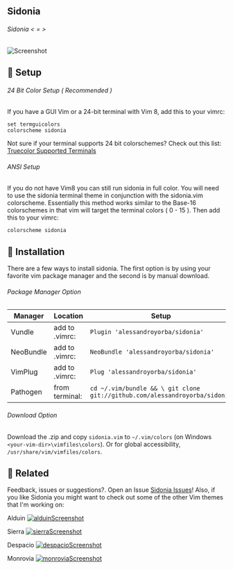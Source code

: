 Sidonia
------
###### Sidonia < = >
![Screenshot](https://cloud.githubusercontent.com/assets/11221489/22007796/73437008-dc2a-11e6-863f-37753f89f0bd.png)

:rocket: Setup 
---------------
###### 24 Bit Color Setup ( Recommended )

If you have a GUI Vim or a 24-bit terminal with Vim 8, add this to your vimrc:
```VimL
set termguicolors
colorscheme sidonia
```
Not sure if your terminal supports 24 bit colorschemes? Check out this list: [Truecolor Supported Terminals ](https://gist.github.com/XVilka/8346728)

###### ANSI Setup

If you do not have Vim8 you can still run sidonia in full color. You will need to use the sidonia terminal theme in conjunction with the sidonia.vim colorscheme. Essentially this method works similar to the Base-16 colorschemes in that vim will target the terminal colors ( 0 - 15 ). Then add this to your vimrc:

```VimL
colorscheme sidonia
```

:open_file_folder: Installation
-----------------------------------------

There are a few ways to install sidonia. The first option is by using your favorite vim package manager and the second is by manual download.

###### Package Manager Option

| Manager          | Location        | Setup                                                                      |
|------------------|-----------------|----------------------------------------------------------------------------|
| Vundle           | add to .vimrc:  | `Plugin 'alessandroyorba/sidonia'`                                         |
| NeoBundle        | add to .vimrc:  | `NeoBundle 'alessandroyorba/sidonia'`                                      |
| VimPlug          | add to .vimrc:  | `Plug 'alessandroyorba/sidonia'`                                           |
| Pathogen         | from terminal:  | `cd ~/.vim/bundle && \ git clone git://github.com/alessandroyorba/sidonia` |

###### Download Option
Download the .zip and copy `sidonia.vim` to `~/.vim/colors` (on Windows `<your-vim-dir>\vimfiles\colors`). Or for global accessibility, `/usr/share/vim/vimfiles/colors`.


:octopus: Related
-------
Feedback, issues or suggestions?. Open an Issue [Sidonia Issues](https://github.com/AlessandroYorba/Sidonia/issues)! Also, if you like Sidonia you might want to check out some of the other Vim themes that I'm working on:

Alduin
[![alduinScreenshot](https://cloud.githubusercontent.com/assets/11221489/22007799/785fbee8-dc2a-11e6-9d7d-6708162ae15b.png)](https://github.com/AlessandroYorba/Alduin)

Sierra
[![sierraScreenshot](https://cloud.githubusercontent.com/assets/11221489/22007803/7e02915e-dc2a-11e6-8cb5-7dc39ecf092f.png)](https://github.com/AlessandroYorba/Sierra)

Despacio
[![despacioScreenshot](https://cloud.githubusercontent.com/assets/11221489/22007809/84b69ffe-dc2a-11e6-9f6a-e63003c62faf.png)](https://github.com/AlessandroYorba/Despacio)

Monrovia
[![monroviaScreenshot](https://cloud.githubusercontent.com/assets/11221489/22249780/30b1f2ee-e1f9-11e6-837c-08362dc089aa.png)](https://github.com/AlessandroYorba/Monrovia)
